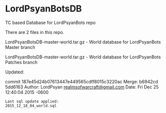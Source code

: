 # LordPsyanBotsDB
TC based Database for LordPsyanBots repo

There are 2 files in this repo.

LordPsyanBotsDB-master-world.tar.gz - World database for LordPsyanBots Master branch

LordPsyanBotsDB-master-world.tar.gz - World database for LordPsyanBots Patches branch


Updated:

commit 187e45d24b07613447e449565cdff8015c3220ac
Merge: b6942cd 5dd6163
Author: LordPsyan <realmsofwarcraft@gmail.com>
Date:   Fri Dec 25 12:40:04 2015 -0600

	Last sql update applied:
	2015_12_18_04_world.sql
	
